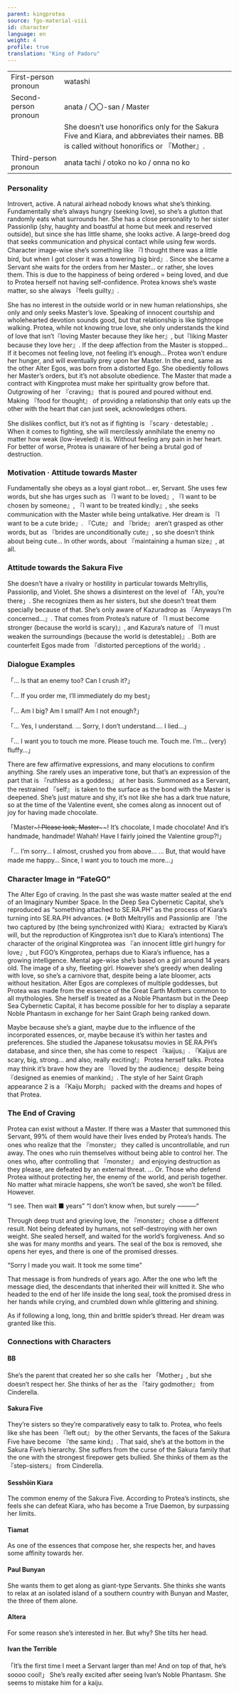 ```yaml
---
parent: kingprotea
source: fgo-material-viii
id: character
language: en
weight: 4
profile: true
translation: "King of Padoru"
---
```


<table>
  <tr><td>First-person pronoun</td><td>watashi</td></tr>
  <tr><td>Second-person pronoun</td><td>anata / 〇〇-san / Master</td></tr>
  <tr><td></td><td>She doesn’t use honorifics only for the Sakura Five and Kiara, and abbreviates their names. BB is called without honorifics or 『Mother』.</td></tr>
  <tr><td>Third-person pronoun</td><td>anata tachi / otoko no ko / onna no ko</td></tr>
</table>

### Personality

Introvert, active. A natural airhead nobody knows what she’s thinking.
Fundamentally she’s always hungry (seeking love), so she’s a glutton that randomly eats what surrounds her.
She has a close personality to her sister Passionlip (shy, haughty and boastful at home but meek and reserved outside), but since she has little shame, she looks active.
A large-breed dog that seeks communication and physical contact while using few words.
Character image-wise she’s something like 『I thought there was a little bird, but when I got closer it was a towering big bird』.
Since she became a Servant she waits for the orders from her Master… or rather, she loves them.
This is due to the happiness of being ordered = being loved, and due to Protea herself not having self-confidence. Protea knows she’s waste matter, so she always 『feels guilty』.

She has no interest in the outside world or in new human relationships, she only and only seeks Master’s love.
Speaking of innocent courtship and wholehearted devotion sounds good, but that relationship is like tightrope walking.
Protea, while not knowing true love, she only understands the kind of love that isn’t『loving Master because they like her』, but『liking Master because they love her』.
If the deep affection from the Master is stopped… If it becomes not feeling love, not feeling it’s enough… Protea won’t endure her hunger, and will eventually prey upon her Master. In the end, same as the other Alter Egos, was born from a distorted Ego.
She obediently follows her Master’s orders, but it’s not absolute obedience.
The Master that made a contract with Kingprotea must make her spirituality grow before that. Outgrowing of her 『craving』 that is poured and poured without end.
Making 『food for thought』 of providing a relationship that only eats up the other with the heart that can just seek, acknowledges others.

She dislikes conflict, but it’s not as if fighting is 『scary · detestable』. When it comes to fighting, she will mercilessly annihilate the enemy no matter how weak (low-leveled) it is. Without feeling any pain in her heart.
For better of worse, Protea is unaware of her being a brutal god of destruction.

### Motivation · Attitude towards Master

Fundamentally she obeys as a loyal giant robot… er, Servant.
She uses few words, but she has urges such as 『I want to be loved』, 『I want to be chosen by someone』, 『I want to be treated kindly』, she seeks communication with the Master while being untalkative.
Her dream is 『I want to be a cute bride』.
『Cute』 and 『bride』 aren’t grasped as other words, but as 『brides are unconditionally cute』, so she doesn’t think about being cute…
In other words, about 『maintaining a human size』, at all.

### Attitude towards the Sakura Five

She doesn’t have a rivalry or hostility in particular towards Meltryllis, Passionlip, and Violet.
She shows a disinterest on the level of 「Ah, you’re there」. She recognizes them as her sisters, but she doesn’t treat them specially because of that.
She’s only aware of Kazuradrop as 『Anyways I’m concerned…』. That
comes from Protea’s nature of 『I must become stronger (because the world is scary)』,
and Kazura’s nature of 『I must weaken the surroundings (because the world is detestable)』.
Both are counterfeit Egos made from 『distorted perceptions of the world』.

### Dialogue Examples

「… Is that an enemy too? Can I crush it?」

「… If you order me, I’ll immediately do my best」

「… Am I big? Am I small? Am I not enough?」

「… Yes, I understand. … Sorry, I don’t understand…. I lied…」

「… I want you to touch me more. Please touch me. Touch me. I’m… (very) fluffy…」

There are few affirmative expressions, and many elocutions to confirm anything.
She rarely uses an imperative tone, but that’s an expression of the part that is 『ruthless as a goddess』 at her basis.
Summoned as a Servant, the restrained 『self』 is taken to the surface as the bond with the Master is deepened.
She’s just mature and shy, it’s not like she has a dark true nature, so at the time of the Valentine event, she comes along as innocent out of joy for having made chocolate.

「Master~~~! Please look, Master~~~~!
It’s chocolate, I made chocolate! And it’s handmade, handmade!
Wahah! Have I fairly joined the Valentine group?!」

「… I’m sorry… I almost, crushed you from above...
… But, that would have made me happy… Since, I want you to touch me more…」

### Character Image in “FateGO”

The Alter Ego of craving.
In the past she was waste matter sealed at the end of an Imaginary Number Space.
In the Deep Sea Cybernetic Capital, she’s reproduced as “something attached to SE.RA.PH” as the process of Kiara’s turning into SE.RA.PH advances.
(※ Both Meltryllis and Passionlip are 『the two captured by (the being synchronized with) Kiara』 extracted by Kiara’s will, but the reproduction of Kingprotea isn’t due to Kiara’s intentions)
The character of the original Kingprotea was 『an innocent little girl hungry for love』, but FGO’s Kingprotea, perhaps due to Kiara’s influence, has a growing intelligence.
Mental age-wise she’s based on a girl around 14 years old.
The image of a shy, fleeting girl.
However she’s greedy when dealing with love, so she’s a carnivore that, despite being a late bloomer, acts without hesitation.
Alter Egos are complexes of multiple goddesses, but Protea was made from the essence of the Great Earth Mothers common to all mythologies. She herself is treated as a Noble Phantasm but in the Deep Sea Cybernetic Capital, it has become possible for her to display a separate Noble Phantasm in exchange for her Saint Graph being ranked down.

Maybe because she’s a giant, maybe due to the influence of the incorporated essences, or, maybe because it’s within her tastes and preferences.
She studied the Japanese tokusatsu movies in SE.RA.PH’s database, and since then, she has come to respect 『kaijus』.
『Kaijus are scary, big, strong… and also, really exciting!』
Protea herself talks.
Protea may think it’s brave how they are 『loved by the audience』 despite being『designed as enemies of mankind』.
The style of her Saint Graph appearance 2 is a 『Kaiju Morph』 packed with the dreams and hopes of that Protea.

### The End of Craving

Protea can exist without a Master.
If there was a Master that summoned this Servant, 99% of them would have their lives ended by Protea’s hands.
The ones who realize that the 『monster』 they called is uncontrollable, and run away.
The ones who ruin themselves without being able to control her.
The ones who, after controlling that 『monster』 and enjoying destruction as they please, are defeated by an external threat.
… Or.
Those who defend Protea without protecting her, the enemy of the world, and perish together.
No matter what miracle happens, she won’t be saved, she won’t be filled.
However.

“I see. Then wait ■ years”
“I don’t know when, but surely ———“

Through deep trust and grieving love, the 『monster』 chose a different result.
Not being defeated by humans, not self-destroying with her own weight.
She sealed herself, and waited for the world’s forgiveness.
And so she was for many months and years.
The seal of the box is removed, she opens her eyes, and there is one of the promised dresses.

“Sorry I made you wait. It took me some time”

That message is from hundreds of years ago.
After the one who left the message died, the descendants that inherited their will knitted it.
She who headed to the end of her life inside the long seal,
took the promised dress in her hands while crying, and crumbled down while glittering and shining.

As if following a long, long, thin and brittle spider’s thread.
Her dream was granted like this.

### Connections with Characters

#### BB

She’s the parent that created her so she calls her 「Mother」, but she doesn’t respect her.
She thinks of her as the 『fairy godmother』 from Cinderella.

#### Sakura Five

They’re sisters so they’re comparatively easy to talk to. Protea, who feels like she has been 『left out』 by the other Servants, the faces of the Sakura Five have become 『the same kind』.
That said, she’s at the bottom in the Sakura Five’s hierarchy. She suffers from the curse of the Sakura family that the one with the strongest firepower gets bullied.
She thinks of them as the 『step-sisters』 from Cinderella.

#### Sesshōin Kiara

The common enemy of the Sakura Five. According to Protea’s instincts, she feels she can defeat Kiara, who has become a True Daemon, by surpassing her limits.

#### Tiamat

As one of the essences that compose her, she respects her, and haves some affinity towards her.

#### Paul Bunyan

She wants them to get along as giant-type Servants.
She thinks she wants to relax at an isolated island of a southern country with Bunyan and Master, the three of them alone.

#### Altera

For some reason she’s interested in her. But why? She tilts her head.

#### Ivan the Terrible

「It’s the first time I meet a Servant larger than me!
And on top of that, he’s soooo cool!」
She’s really excited after seeing Ivan’s Noble Phantasm. She seems to mistake him for a kaiju.
